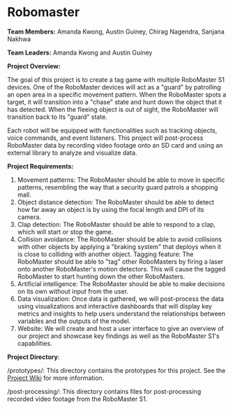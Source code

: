 # Robomaster

**Team Members:** Amanda Kwong, Austin Guiney, Chirag Nagendra, Sanjana Nakhwa

**Team Leaders:** Amanda Kwong and Austin Guiney

**Project Overview:**

The goal of this project is to create a tag game with multiple RoboMaster S1 devices. One of the RoboMaster 
devices will act as a "guard" by patrolling an open area in a specific movement pattern. When the RoboMaster 
spots a target, it will transition into a "chase" state and hunt down the object that it has detected. When the 
fleeing object is out of sight, the RoboMaster will transition back to its "guard" state.  

Each robot will be equipped with functionalities such as tracking objects, voice commands, and event listeners. 
This project will post-process RoboMaster data by recording video footage onto an SD card and using an external 
library to analyze and visualize data.

**Project Requirements:**
1. Movement patterns: The RoboMaster should be able to move in specific patterns, resembling the way that a security guard patrols a shopping mall.
2. Object distance detection: The RoboMaster should be able to detect how far away an object is by using the focal length and DPI of its camera.
3. Clap detection: The RoboMaster should be able to respond to a clap, which will start or stop the game.
4. Collision avoidance: The RoboMaster should be able to avoid collisions with other objects by applying a "braking system" that deploys when it is close to colliding with another object.
Tagging feature: The RoboMaster should be able to "tag" other RoboMasters by firing a laser onto another RoboMaster's motion detectors. This will cause the tagged RoboMaster to start hunting down the other RoboMasters.
5. Artificial intelligence: The RoboMaster should be able to make decisions on its own without input from the user. 
6. Data visualization: Once data is gathered, we will post-process the data using visualizations and interactive dashboards that will display key metrics and insights to help users understand the relationships between variables and the outputs of the model.
7. Website: We will create and host a user interface to give an overview of our project and showcase key findings as well as the RoboMaster S1's capabilities.

**Project Directory**:

/prototypes/: This directory contains the prototypes for this project. See the [Project Wiki](https://github.com/amandakwong898/robomaster/wiki/Prototypes) for more information.

/post-processing/: This directory contains files for post-processing recorded video footage from the RoboMaster S1.